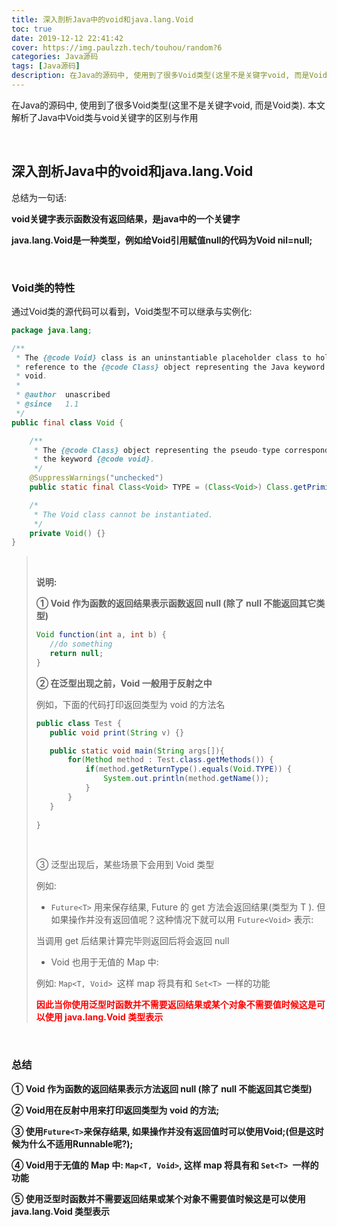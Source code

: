 ```yaml
---
title: 深入剖析Java中的void和java.lang.Void
toc: true
date: 2019-12-12 22:41:42
cover: https://img.paulzzh.tech/touhou/random?6
categories: Java源码
tags: [Java源码]
description: 在Java的源码中, 使用到了很多Void类型(这里不是关键字void, 而是Void类). 本文解析了Java中Void类与void关键字的区别与作用
---
```


在Java的源码中, 使用到了很多Void类型(这里不是关键字void, 而是Void类). 本文解析了Java中Void类与void关键字的区别与作用

<br/>

<!--more-->

## 深入剖析Java中的void和java.lang.Void

总结为一句话:

**void关键字表示函数没有返回结果，是java中的一个关键字**

**java.lang.Void是一种类型，例如给Void引用赋值null的代码为Void nil=null;**

<br/>

### Void类的特性

通过Void类的源代码可以看到，Void类型不可以继承与实例化:

```java
package java.lang;

/**
 * The {@code Void} class is an uninstantiable placeholder class to hold a
 * reference to the {@code Class} object representing the Java keyword
 * void.
 *
 * @author  unascribed
 * @since   1.1
 */
public final class Void {

    /**
     * The {@code Class} object representing the pseudo-type corresponding to
     * the keyword {@code void}.
     */
    @SuppressWarnings("unchecked")
    public static final Class<Void> TYPE = (Class<Void>) Class.getPrimitiveClass("void");

    /*
     * The Void class cannot be instantiated.
     */
    private Void() {}
}
```

><br/>
>
>**说明:**
>
>**① Void 作为函数的返回结果表示函数返回 null (除了 null 不能返回其它类型)**
>
>```java
>Void function(int a, int b) {
>    //do something
>    return null;
>} 
>```
>
>**② 在泛型出现之前，Void 一般用于反射之中**
>
>例如，下面的代码打印返回类型为 void 的方法名
>
>```java
>public class Test {
>    public void print(String v) {}
>
>    public static void main(String args[]){
>        for(Method method : Test.class.getMethods()) {
>            if(method.getReturnType().equals(Void.TYPE)) {
>                System.out.println(method.getName());
>            }
>        }
>    }
>    
>} 
>```
>
><br/>
>
>③ 泛型出现后，某些场景下会用到 Void 类型
>
>例如:  
>
>-   `Future<T>` 用来保存结果, Future 的 get 方法会返回结果(类型为 T ). 但如果操作并没有返回值呢？这种情况下就可以用 `Future<Void>` 表示:
>
>    当调用 get 后结果计算完毕则返回后将会返回 null
>
>-   Void 也用于无值的 Map 中:
>
>    例如: `Map<T, Void> `这样 map 将具有和 `Set<T> `一样的功能
>
><font color="#ff0000">**因此当你使用泛型时函数并不需要返回结果或某个对象不需要值时候这是可以使用 java.lang.Void 类型表示**</font>

<br/>

### 总结

**① Void 作为函数的返回结果表示方法返回 null (除了 null 不能返回其它类型)**

**② Void用在反射中用来打印返回类型为 void 的方法;**

**③ 使用`Future<T>`来保存结果, 如果操作并没有返回值时可以使用Void;(但是这时候为什么不适用Runnable呢?);**

**④ Void用于无值的 Map 中: `Map<T, Void>`, 这样 map 将具有和 `Set<T> `一样的功能**

**⑤ 使用泛型时函数并不需要返回结果或某个对象不需要值时候这是可以使用 java.lang.Void 类型表示**

<br/>